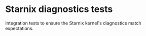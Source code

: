 # Starnix diagnostics tests

Integration tests to ensure the Starnix kernel's diagnostics match expectations.
